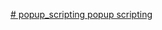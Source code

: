 [# popup_scripting
popup scripting
](https://www.hurb.or.kr/hira_sg/popup.html?formname=comm%3A%3AcomPop.xfdl&framename=PopupMain&loadtime=1743291655401)
